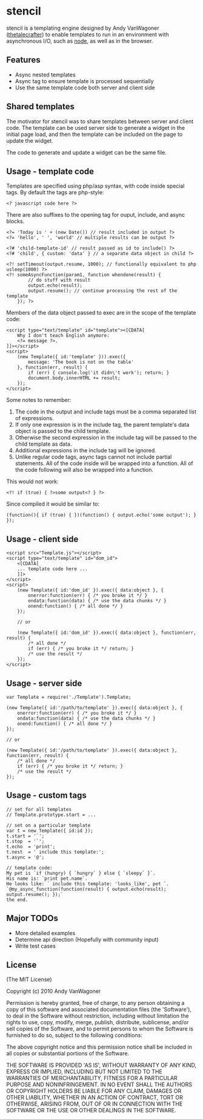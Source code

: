# stencil

stencil is a templating engine designed by Andy VanWagoner
([thetalecrafter](http://github.com/thetalecrafter))
to enable templates to run in an environment with asynchronous I/O,
such as [node](http://nodejs.org), as well as in the browser.

## Features

  * Async nested templates
  * Async tag to ensure template is processed sequentially
  * Use the same template code both server and client side


## Shared templates

The motivator for stencil was to share templates between server and client code.
The template can be used server side to generate a widget in the initial page load,
and then the template can be included on the page to update the widget.

The code to generate and update a widget can be the same file.


## Usage - template code

Templates are specified using php/asp syntax, with code inside special tags.
By default the tags are php-style:

	<? javascript code here ?>

There are also suffixes to the opening tag for ouput, include, and async blocks.

	<?= 'Today is ' + (new Date()) // result included in output ?>
	<?= 'hello', ' ', 'world' // multiple results can be output ?>
	
	<?# 'child-template-id' // result passed as id to include() ?>
	<?# 'child', { custom: 'data' } // a separate data object in child ?>
	
	<?! setTimeout(output.resume, 1000); // functionally equivalent to php usleep(1000) ?>
	<?! someAsyncFunction(param1, function whendone(result) {
			// do stuff with result
			output.echo(result);
			output.resume(); // continue processing the rest of the template
		}); ?>
		
Members of the data object passed to exec are in the scope of the template code:

	<script type="text/template" id="template"><[CDATA[
		Why I don't teach English anymore:
		<?= message ?>.
	]]></script>
	<script>
		(new Template({ id:'template' })).exec({
			message: 'The book is not on the table'
		}, function(err, result) {
			if (err) { console.log('it didn\'t work'); return; }
			document.body.innerHTML += result;
		});
	</script>

Some notes to remember:

1. The code in the output and include tags must be a comma separated list of expressions.
2. If only one expression is in the include tag,
the parent template's data object is passed to the child template.
3. Otherwise the second expression in the include tag will be passed to the child template as data.
4. Additional expressions in the include tag will be ignored.
5. Unlike regular code tags, async tags cannot not include partial statements.
All of the code inside will be wrapped into a function.
All of the code following will also be wrapped into a function.

This would not work:

	<?! if (true) { ?>some output<? } ?>

Since compiled it would be similar to:

	(function(){ if (true) { })(function() { output.echo('some output'); } });


## Usage - client side

	<script src="Template.js"></script>
	<script type="text/template" id="dom_id">
		<[CDATA[
		... template code here ...
		]]>
	</script>
	<script>
		(new Template({ id:'dom_id' }).exec({ data:object }, {
			onerror:function(err) { /* you broke it */ }
			ondata:function(data) { /* use the data chunks */ }
			onend:function() { /* all done */ }
		});

		// or

		(new Template({ id:'dom_id' }).exec({ data:object }, function(err, result) {
			/* all done */ 
			if (err) { /* you broke it */ return; }
			/* use the result */
		});
	</script>


## Usage - server side

	var Template = require('./Template').Template;

	(new Template({ id:'/path/to/template' }).exec({ data:object }, {
		onerror:function(err) { /* you broke it */ }
		ondata:function(data) { /* use the data chunks */ }
		onend:function() { /* all done */ }
	});

	// or

	(new Template({ id:'/path/to/template' }).exec({ data:object }, function(err, result) {
		/* all done */ 
		if (err) { /* you broke it */ return; }
		/* use the result */
	});


## Usage - custom tags

	// set for all templates
	// Template.prototype.start = ...

	// set on a particular template
	var t = new Template({ id:id });
	t.start = '`';
	t.stop  = '`';
	t.echo  = 'print';
	t.nest  = ' include this template:';
	t.async = '@';

	// template code:
	My pet is `if (hungry) { `hungry` } else { `sleepy` }`.
	His name is: `print pet.name`.
	He looks like: ` include this template: 'looks_like', pet `.
	`@my_async_function(function(result) { output.echo(result); output.resume(); });`
	the end.


## Major TODOs

  * More detailed examples
  * Determine api direction (Hopefully with community input)
  * Write test cases


## License 

(The MIT License)

Copyright (c) 2010 Andy VanWagoner

Permission is hereby granted, free of charge, to any person obtaining
a copy of this software and associated documentation files (the
'Software'), to deal in the Software without restriction, including
without limitation the rights to use, copy, modify, merge, publish,
distribute, sublicense, and/or sell copies of the Software, and to
permit persons to whom the Software is furnished to do so, subject to
the following conditions:

The above copyright notice and this permission notice shall be
included in all copies or substantial portions of the Software.

THE SOFTWARE IS PROVIDED 'AS IS', WITHOUT WARRANTY OF ANY KIND,
EXPRESS OR IMPLIED, INCLUDING BUT NOT LIMITED TO THE WARRANTIES OF
MERCHANTABILITY, FITNESS FOR A PARTICULAR PURPOSE AND NONINFRINGEMENT.
IN NO EVENT SHALL THE AUTHORS OR COPYRIGHT HOLDERS BE LIABLE FOR ANY
CLAIM, DAMAGES OR OTHER LIABILITY, WHETHER IN AN ACTION OF CONTRACT,
TORT OR OTHERWISE, ARISING FROM, OUT OF OR IN CONNECTION WITH THE
SOFTWARE OR THE USE OR OTHER DEALINGS IN THE SOFTWARE.
